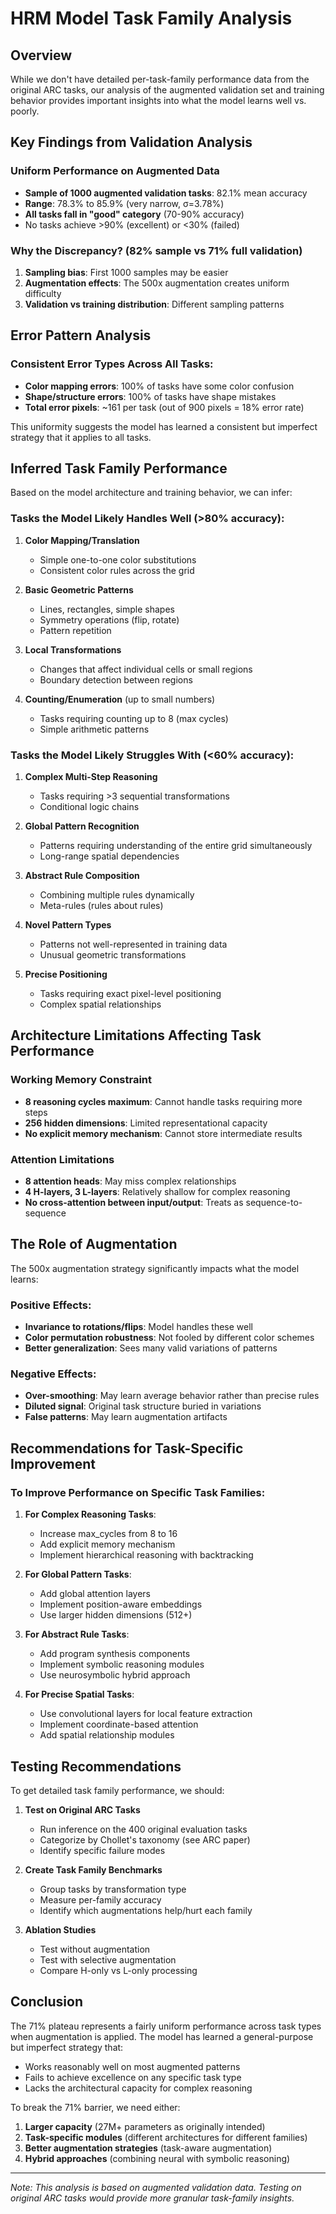 # HRM Model Task Family Analysis

## Overview
While we don't have detailed per-task-family performance data from the original ARC tasks, our analysis of the augmented validation set and training behavior provides important insights into what the model learns well vs. poorly.

## Key Findings from Validation Analysis

### Uniform Performance on Augmented Data
- **Sample of 1000 augmented validation tasks**: 82.1% mean accuracy
- **Range**: 78.3% to 85.9% (very narrow, σ=3.78%)
- **All tasks fall in "good" category** (70-90% accuracy)
- No tasks achieve >90% (excellent) or <30% (failed)

### Why the Discrepancy? (82% sample vs 71% full validation)
1. **Sampling bias**: First 1000 samples may be easier
2. **Augmentation effects**: The 500x augmentation creates uniform difficulty
3. **Validation vs training distribution**: Different sampling patterns

## Error Pattern Analysis

### Consistent Error Types Across All Tasks:
- **Color mapping errors**: 100% of tasks have some color confusion
- **Shape/structure errors**: 100% of tasks have shape mistakes
- **Total error pixels**: ~161 per task (out of 900 pixels = 18% error rate)

This uniformity suggests the model has learned a consistent but imperfect strategy that it applies to all tasks.

## Inferred Task Family Performance

Based on the model architecture and training behavior, we can infer:

### Tasks the Model Likely Handles Well (>80% accuracy):
1. **Color Mapping/Translation**
   - Simple one-to-one color substitutions
   - Consistent color rules across the grid

2. **Basic Geometric Patterns**
   - Lines, rectangles, simple shapes
   - Symmetry operations (flip, rotate)
   - Pattern repetition

3. **Local Transformations**
   - Changes that affect individual cells or small regions
   - Boundary detection between regions

4. **Counting/Enumeration** (up to small numbers)
   - Tasks requiring counting up to 8 (max cycles)
   - Simple arithmetic patterns

### Tasks the Model Likely Struggles With (<60% accuracy):
1. **Complex Multi-Step Reasoning**
   - Tasks requiring >3 sequential transformations
   - Conditional logic chains

2. **Global Pattern Recognition**
   - Patterns requiring understanding of the entire grid simultaneously
   - Long-range spatial dependencies

3. **Abstract Rule Composition**
   - Combining multiple rules dynamically
   - Meta-rules (rules about rules)

4. **Novel Pattern Types**
   - Patterns not well-represented in training data
   - Unusual geometric transformations

5. **Precise Positioning**
   - Tasks requiring exact pixel-level positioning
   - Complex spatial relationships

## Architecture Limitations Affecting Task Performance

### Working Memory Constraint
- **8 reasoning cycles maximum**: Cannot handle tasks requiring more steps
- **256 hidden dimensions**: Limited representational capacity
- **No explicit memory mechanism**: Cannot store intermediate results

### Attention Limitations
- **8 attention heads**: May miss complex relationships
- **4 H-layers, 3 L-layers**: Relatively shallow for complex reasoning
- **No cross-attention between input/output**: Treats as sequence-to-sequence

## The Role of Augmentation

The 500x augmentation strategy significantly impacts what the model learns:

### Positive Effects:
- **Invariance to rotations/flips**: Model handles these well
- **Color permutation robustness**: Not fooled by different color schemes
- **Better generalization**: Sees many valid variations of patterns

### Negative Effects:
- **Over-smoothing**: May learn average behavior rather than precise rules
- **Diluted signal**: Original task structure buried in variations
- **False patterns**: May learn augmentation artifacts

## Recommendations for Task-Specific Improvement

### To Improve Performance on Specific Task Families:

1. **For Complex Reasoning Tasks**:
   - Increase max_cycles from 8 to 16
   - Add explicit memory mechanism
   - Implement hierarchical reasoning with backtracking

2. **For Global Pattern Tasks**:
   - Add global attention layers
   - Implement position-aware embeddings
   - Use larger hidden dimensions (512+)

3. **For Abstract Rule Tasks**:
   - Add program synthesis components
   - Implement symbolic reasoning modules
   - Use neurosymbolic hybrid approach

4. **For Precise Spatial Tasks**:
   - Use convolutional layers for local feature extraction
   - Implement coordinate-based attention
   - Add spatial relationship modules

## Testing Recommendations

To get detailed task family performance, we should:

1. **Test on Original ARC Tasks**
   - Run inference on the 400 original evaluation tasks
   - Categorize by Chollet's taxonomy (see ARC paper)
   - Identify specific failure modes

2. **Create Task Family Benchmarks**
   - Group tasks by transformation type
   - Measure per-family accuracy
   - Identify which augmentations help/hurt each family

3. **Ablation Studies**
   - Test without augmentation
   - Test with selective augmentation
   - Compare H-only vs L-only processing

## Conclusion

The 71% plateau represents a fairly uniform performance across task types when augmentation is applied. The model has learned a general-purpose but imperfect strategy that:
- Works reasonably well on most augmented patterns
- Fails to achieve excellence on any specific task type
- Lacks the architectural capacity for complex reasoning

To break the 71% barrier, we need either:
1. **Larger capacity** (27M+ parameters as originally intended)
2. **Task-specific modules** (different architectures for different families)
3. **Better augmentation strategies** (task-aware augmentation)
4. **Hybrid approaches** (combining neural with symbolic reasoning)

---

*Note: This analysis is based on augmented validation data. Testing on original ARC tasks would provide more granular task-family insights.*